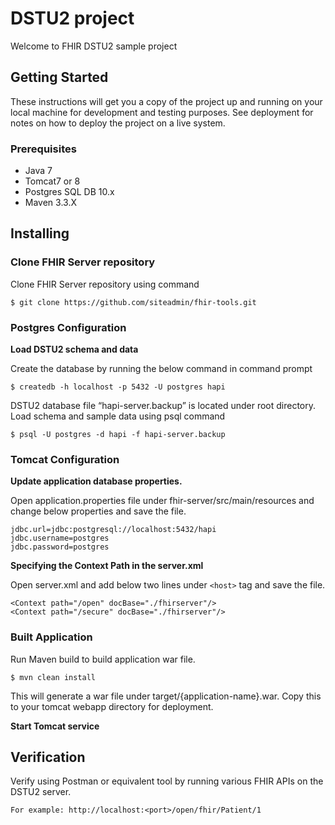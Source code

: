 # DSTU2 project
Welcome to FHIR DSTU2 sample project

## Getting Started
These instructions will get you a copy of the project up and running on your local machine for development and testing purposes. See deployment for notes on how to deploy the project on a live system.

### Prerequisites
*	Java 7
*	Tomcat7 or 8
*	Postgres SQL DB 10.x
*	Maven 3.3.X

## Installing

### Clone FHIR Server repository 
Clone FHIR Server repository using command 

```
$ git clone https://github.com/siteadmin/fhir-tools.git
```

### Postgres Configuration

**Load DSTU2 schema and data**

Create the database by running the below command in command prompt

```
$ createdb -h localhost -p 5432 -U postgres hapi
```

DSTU2 database file “hapi-server.backup” is located under root directory. Load schema and sample data using psql command

```
$ psql -U postgres -d hapi -f hapi-server.backup
```

### Tomcat Configuration 

**Update application database properties.**

Open application.properties file under fhir-server/src/main/resources and change below properties and save the file. 

```  
jdbc.url=jdbc:postgresql://localhost:5432/hapi
jdbc.username=postgres
jdbc.password=postgres
```

**Specifying the Context Path in the server.xml**

Open server.xml and add below two lines under `<host>` tag and save the file.

```
<Context path="/open" docBase="./fhirserver"/>
<Context path="/secure" docBase="./fhirserver"/>
```

### Built Application 
Run Maven build to build application war file. 
```
$ mvn clean install 
```
This will generate a war file under target/{application-name}.war. Copy this to your tomcat webapp directory for deployment.

**Start Tomcat service**

## Verification 
Verify using Postman or equivalent tool by running various FHIR APIs on the DSTU2 server. 
```
For example: http://localhost:<port>/open/fhir/Patient/1
```
  

